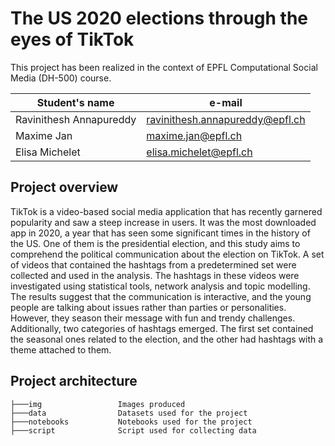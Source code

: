 # The US 2020 elections through the eyes of TikTok

This project has been realized in the context of EPFL Computational Social Media (DH-500) course.

| Student's name | e-mail |
| -------------- | ------ |
| Ravinithesh Annapureddy| ravinithesh.annapureddy@epfl.ch |
| Maxime Jan | maxime.jan@epfl.ch |
| Elisa Michelet| elisa.michelet@epfl.ch |

## Project overview

TikTok is a video-based social media application that has recently garnered popularity and saw a steep increase in users. 
It was the most downloaded app in 2020, a year that has seen some significant times in the history of the US. 
One of them is the presidential election, and this study aims to comprehend the political communication about the election on TikTok. 
A set of videos that contained the hashtags from a predetermined set were collected and used in the analysis. 
The hashtags in these videos were investigated using statistical tools, network analysis and topic modelling. 
The results suggest that the communication is interactive, and the young people are talking about issues rather than parties or personalities. 
However, they season their message with fun and trendy challenges. Additionally, two categories of hashtags emerged. 
The first set contained the seasonal ones related to the election, and the other had hashtags with a theme attached to them.

## Project architecture

```       
├───img                 Images produced
├───data                Datasets used for the project
├───notebooks           Notebooks used for the project
├───script              Script used for collecting data

```
